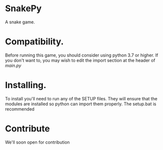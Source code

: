 # SnakePy
A snake game. 
	

# Compatibility.
Before running this game, you should consider using python 3.7 or higher. If you don't want to, you may wish to edit the import section at the header of *main.py*
# Installing. 
To install you'll need to run any of the SETUP files. They will ensure that the modules are installed so python can import them properly. The setup.bat is recommended
# Contribute
We'll soon open for contribution
